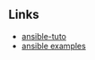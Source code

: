 Links
---
- [ansible-tuto](https://github.com/leucos/ansible-tuto)
- [ansible examples](https://github.com/ansible/ansible-examples)
